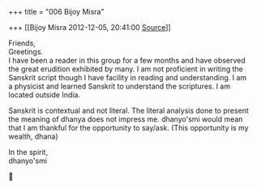 +++
title = "006 Bijoy Misra"

+++
[[Bijoy Misra	2012-12-05, 20:41:00 [Source](https://groups.google.com/g/bvparishat/c/y2J40OEKN0Q)]]



Friends,  
Greetings.  
I have been a reader in this group for a few months and have observed  
the great erudition exhibited by many. I am not proficient in writing the  
Sanskrit script though I have facility in reading and understanding. I am  
a physicist and learned Sanskrit to understand the scriptures. I am  
located outside India.  
  
Sanskrit is contextual and not literal. The literal analysis done to present  
the meaning of dhanya does not impress me. dhanyo'smi would mean  
that I am thankful for the opportunity to say/ask. (This opportunity is my  
wealth, dhana)  
  
In the spirit,  
dhanyo'smi  



